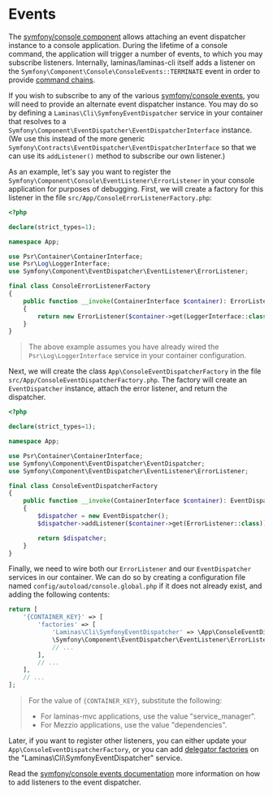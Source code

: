 # Events

The [symfony/console component](https://symfony.com/doc/current/components/console.html) allows attaching an event dispatcher instance to a console application.
During the lifetime of a console command, the application will trigger a number of events, to which you may subscribe listeners.
Internally, laminas/laminas-cli itself adds a listener on the `Symfony\Component\Console\ConsoleEvents::TERMINATE` event in order to provide [command chains](command-chains.md).

If you wish to subscribe to any of the various [symfony/console events](https://symfony.com/doc/current/components/console/events.html), you will need to provide an alternate event dispatcher instance.
You may do so by defining a `Laminas\Cli\SymfonyEventDispatcher` service in your container that resolves to a `Symfony\Component\EventDispatcher\EventDispatcherInterface` instance. (We use this instead of the more generic `Symfony\Contracts\EventDispatcher\EventDispatcherInterface` so that we can use its `addListener()` method to subscribe our own listener.)

As an example, let's say you want to register the `Symfony\Component\Console\EventListener\ErrorListener` in your console application for purposes of debugging.
First, we will create a factory for this listener in the file `src/App/ConsoleErrorListenerFactory.php`:

```php
<?php

declare(strict_types=1);

namespace App;

use Psr\Container\ContainerInterface;
use Psr\Log\LoggerInterface;
use Symfony\Component\EventDispatcher\EventListener\ErrorListener;

final class ConsoleErrorListenerFactory
{
    public function __invoke(ContainerInterface $container): ErrorListener
    {
        return new ErrorListener($container->get(LoggerInterface::class));
    }
}
```

> The above example assumes you have already wired the `Psr\Log\LoggerInterface` service in your container configuration.

Next, we will create the class `App\ConsoleEventDispatcherFactory` in the file `src/App/ConsoleEventDispatcherFactory.php`.
The factory will create an `EventDispatcher` instance, attach the error listener, and return the dispatcher.

```php
<?php

declare(strict_types=1);

namespace App;

use Psr\Container\ContainerInterface;
use Symfony\Component\EventDispatcher\EventDispatcher;
use Symfony\Component\EventDispatcher\EventListener\ErrorListener;

final class ConsoleEventDispatcherFactory
{
    public function __invoke(ContainerInterface $container): EventDispatcher
    {
        $dispatcher = new EventDispatcher();
        $dispatcher->addListener($container->get(ErrorListener::class));

        return $dispatcher;
    }
}
```

Finally, we need to wire both our `ErrorListener` and our `EventDispatcher` services in our container.
We can do so by creating a configuration file named `config/autoload/console.global.php` if it does not already exist, and adding the following contents:

```php
return [
    '{CONTAINER_KEY}' => [
        'factories' => [
            'Laminas\Cli\SymfonyEventDispatcher' => \App\ConsoleEventDispatcherFactory::class,
            \Symfony\Component\EventDispatcher\EventListener\ErrorListener::class => \App\ConsoleErrorListenerFactory::class,
            // ...
        ],
        // ...
    ],
    // ...
];
```

> For the value of `{CONTAINER_KEY}`, substitute the following:
>
> - For laminas-mvc applications, use the value "service_manager".
> - For Mezzio applications, use the value "dependencies".

Later, if you want to register other listeners, you can either update your `App\ConsoleEventDispatcherFactory`, or you can add [delegator factories](https://docs.laminas.dev/laminas-servicemanager/delegators/) on the "Laminas\Cli\SymfonyEventDispatcher" service.

Read the [symfony/console events documentation](https://symfony.com/doc/current/components/console/events.html) more information on how to add listeners to the event dispatcher.
